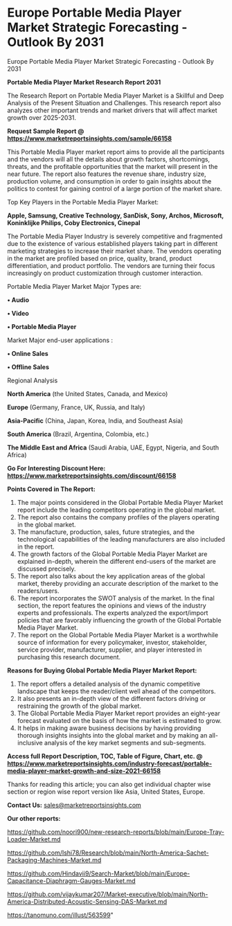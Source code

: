 # Europe Portable Media Player Market Strategic Forecasting - Outlook By 2031
Europe Portable Media Player Market Strategic Forecasting - Outlook By 2031

<strong>Portable Media Player Market Research Report 2031</strong>

The Research Report on Portable Media Player Market is a Skillful and Deep Analysis of the Present Situation and Challenges. This research report also analyzes other important trends and market drivers that will affect market growth over 2025-2031.

<strong>Request Sample Report @ <a href=https://www.marketreportsinsights.com/sample/66158>https://www.marketreportsinsights.com/sample/66158</a></strong>

This Portable Media Player market report aims to provide all the participants and the vendors will all the details about growth factors, shortcomings, threats, and the profitable opportunities that the market will present in the near future. The report also features the revenue share, industry size, production volume, and consumption in order to gain insights about the politics to contest for gaining control of a large portion of the market share.

Top Key Players in the Portable Media Player Market:

<strong>Apple, Samsung, Creative Technology, SanDisk, Sony, Archos, Microsoft, Koninklijke Philips, Coby Electronics, Cinepal</strong>

The Portable Media Player Industry is severely competitive and fragmented due to the existence of various established players taking part in different marketing strategies to increase their market share. The vendors operating in the market are profiled based on price, quality, brand, product differentiation, and product portfolio. The vendors are turning their focus increasingly on product customization through customer interaction.

Portable Media Player Market Major Types are:

<strong>• Audio

• Video

• Portable Media Player</strong>

Market Major end-user applications :

<strong>• Online Sales

• Offline Sales</strong>

Regional Analysis

</u><strong><b>North America</b></strong> (the United States, Canada, and Mexico)

<strong><b>Europe </b></strong>(Germany, France, UK, Russia, and Italy)

<strong><b>Asia-Pacific</b></strong> (China, Japan, Korea, India, and Southeast Asia)

<strong><b>South America</b></strong> (Brazil, Argentina, Colombia, etc.)

<strong><b>The Middle East and Africa</b></strong> (Saudi Arabia, UAE, Egypt, Nigeria, and South Africa)

<strong>Go For Interesting Discount Here: <a href=https://www.marketreportsinsights.com/discount/66158>https://www.marketreportsinsights.com/discount/66158</a></strong>

<strong>Points Covered in The Report:</strong>
<ol>
  <li>The major points considered in the Global Portable Media Player Market report include the leading competitors operating in the global market.</li>
  <li>The report also contains the company profiles of the players operating in the global market.</li>
  <li>The manufacture, production, sales, future strategies, and the technological capabilities of the leading manufacturers are also included in the report.</li>
  <li>The growth factors of the Global Portable Media Player Market are explained in-depth, wherein the different end-users of the market are discussed precisely.</li>
  <li>The report also talks about the key application areas of the global market, thereby providing an accurate description of the market to the readers/users.</li>
  <li>The report incorporates the SWOT analysis of the market. In the final section, the report features the opinions and views of the industry experts and professionals. The experts analyzed the export/import policies that are favorably influencing the growth of the Global Portable Media Player Market.</li>
  <li>The report on the Global Portable Media Player Market is a worthwhile source of information for every policymaker, investor, stakeholder, service provider, manufacturer, supplier, and player interested in purchasing this research document.</li>
</ol>
<strong>Reasons for Buying Global Portable Media Player Market Report:</strong>

<ol>
  <li>The report offers a detailed analysis of the dynamic competitive landscape that keeps the reader/client well ahead of the competitors.</li>
  <li>It also presents an in-depth view of the different factors driving or restraining the growth of the global market.</li>
  <li>The Global Portable Media Player Market report provides an eight-year forecast evaluated on the basis of how the market is estimated to grow.</li>
  <li>It helps in making aware business decisions by having providing thorough insights insights into the global market and by making an all-inclusive analysis of the key market segments and sub-segments.</li>
</ol>
<strong>Access full Report Description, TOC, Table of Figure, Chart, etc. @ <a href=https://www.marketreportsinsights.com/industry-forecast/portable-media-player-market-growth-and-size-2021-66158>https://www.marketreportsinsights.com/industry-forecast/portable-media-player-market-growth-and-size-2021-66158</a></strong>


Thanks for reading this article; you can also get individual chapter wise section or region wise report version like Asia, United States, Europe.

<strong>Contact Us:</strong>
sales@marketreportsinsights.com

<strong>Our other reports:</strong>

<a href=https://github.com/noori900/new-research-reports/blob/main/Europe-Tray-Loader-Market.md>https://github.com/noori900/new-research-reports/blob/main/Europe-Tray-Loader-Market.md</a>

<a href=https://github.com/Ishi78/Research/blob/main/North-America-Sachet-Packaging-Machines-Market.md>https://github.com/Ishi78/Research/blob/main/North-America-Sachet-Packaging-Machines-Market.md</a>

<a href=https://github.com/Hindavii9/Search-Market/blob/main/Europe-Capacitance-Diaphragm-Gauges-Market.md>https://github.com/Hindavii9/Search-Market/blob/main/Europe-Capacitance-Diaphragm-Gauges-Market.md</a>

<a href=https://github.com/vijaykumar207/Market-executive/blob/main/North-America-Distributed-Acoustic-Sensing-DAS-Market.md>https://github.com/vijaykumar207/Market-executive/blob/main/North-America-Distributed-Acoustic-Sensing-DAS-Market.md</a>

<a href=https://tanomuno.com/illust/563599>https://tanomuno.com/illust/563599</a>"
